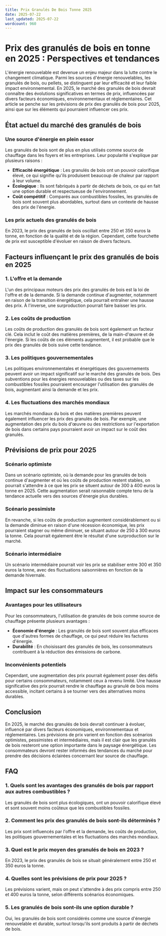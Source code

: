 ```yaml
---
title: Prix Granulés De Bois Tonne 2025
date: 2025-07-22
last_updated: 2025-07-22
wordcount: 960
---
```


# Prix des granulés de bois en tonne en 2025 : Perspectives et tendances

L'énergie renouvelable est devenue un enjeu majeur dans la lutte contre le changement climatique. Parmi les sources d'énergie renouvelables, les granulés de bois, ou pellets, se distinguent par leur efficacité et leur faible impact environnemental. En 2025, le marché des granulés de bois devrait connaître des évolutions significatives en termes de prix, influencées par divers facteurs économiques, environnementaux et réglementaires. Cet article se penche sur les prévisions de prix des granulés de bois pour 2025, ainsi que sur les éléments qui pourraient influencer ces prix.

## État actuel du marché des granulés de bois

### Une source d'énergie en plein essor

Les granulés de bois sont de plus en plus utilisés comme source de chauffage dans les foyers et les entreprises. Leur popularité s'explique par plusieurs raisons :

- **Efficacité énergétique** : Les granulés de bois ont un pouvoir calorifique élevé, ce qui signifie qu'ils produisent beaucoup de chaleur par rapport à leur volume.
- **Écologique** : Ils sont fabriqués à partir de déchets de bois, ce qui en fait une option durable et respectueuse de l'environnement.
- **Coût compétitif** : Comparés aux combustibles fossiles, les granulés de bois sont souvent plus abordables, surtout dans un contexte de hausse des prix de l'énergie.

### Les prix actuels des granulés de bois

En 2023, le prix des granulés de bois oscillait entre 250 et 350 euros la tonne, en fonction de la qualité et de la région. Cependant, cette fourchette de prix est susceptible d'évoluer en raison de divers facteurs.

## Facteurs influençant le prix des granulés de bois en 2025

### 1. L'offre et la demande

L'un des principaux moteurs des prix des granulés de bois est la loi de l'offre et de la demande. Si la demande continue d'augmenter, notamment en raison de la transition énergétique, cela pourrait entraîner une hausse des prix. À l'inverse, une surproduction pourrait faire baisser les prix.

### 2. Les coûts de production

Les coûts de production des granulés de bois sont également un facteur clé. Cela inclut le coût des matières premières, de la main-d'œuvre et de l'énergie. Si les coûts de ces éléments augmentent, il est probable que le prix des granulés de bois suive cette tendance.

### 3. Les politiques gouvernementales

Les politiques environnementales et énergétiques des gouvernements peuvent avoir un impact significatif sur le marché des granulés de bois. Des subventions pour les énergies renouvelables ou des taxes sur les combustibles fossiles pourraient encourager l'utilisation des granulés de bois, augmentant ainsi la demande et les prix.

### 4. Les fluctuations des marchés mondiaux

Les marchés mondiaux du bois et des matières premières peuvent également influencer les prix des granulés de bois. Par exemple, une augmentation des prix du bois d'œuvre ou des restrictions sur l'exportation de bois dans certains pays pourraient avoir un impact sur le coût des granulés.

## Prévisions de prix pour 2025

### Scénario optimiste

Dans un scénario optimiste, où la demande pour les granulés de bois continue d'augmenter et où les coûts de production restent stables, on pourrait s'attendre à ce que les prix se situent autour de 300 à 400 euros la tonne en 2025. Cette augmentation serait raisonnable compte tenu de la tendance actuelle vers des sources d'énergie plus durables.

### Scénario pessimiste

En revanche, si les coûts de production augmentent considérablement ou si la demande diminue en raison d'une récession économique, les prix pourraient stagner ou même diminuer, se situant autour de 250 à 300 euros la tonne. Cela pourrait également être le résultat d'une surproduction sur le marché.

### Scénario intermédiaire

Un scénario intermédiaire pourrait voir les prix se stabiliser entre 300 et 350 euros la tonne, avec des fluctuations saisonnières en fonction de la demande hivernale.

## Impact sur les consommateurs

### Avantages pour les utilisateurs

Pour les consommateurs, l'utilisation de granulés de bois comme source de chauffage présente plusieurs avantages :

- **Économie d'énergie** : Les granulés de bois sont souvent plus efficaces que d'autres formes de chauffage, ce qui peut réduire les factures d'énergie.
- **Durabilité** : En choisissant des granulés de bois, les consommateurs contribuent à la réduction des émissions de carbone.

### Inconvénients potentiels

Cependant, une augmentation des prix pourrait également poser des défis pour certains consommateurs, notamment ceux à revenu limité. Une hausse significative des prix pourrait rendre le chauffage au granulé de bois moins accessible, incitant certains à se tourner vers des alternatives moins durables.

## Conclusion

En 2025, le marché des granulés de bois devrait continuer à évoluer, influencé par divers facteurs économiques, environnementaux et réglementaires. Les prévisions de prix varient en fonction des scénarios optimistes, pessimistes et intermédiaires, mais il est clair que les granulés de bois resteront une option importante dans le paysage énergétique. Les consommateurs devront rester informés des tendances du marché pour prendre des décisions éclairées concernant leur source de chauffage.

## FAQ

### 1. Quels sont les avantages des granulés de bois par rapport aux autres combustibles ?

Les granulés de bois sont plus écologiques, ont un pouvoir calorifique élevé et sont souvent moins coûteux que les combustibles fossiles.

### 2. Comment les prix des granulés de bois sont-ils déterminés ?

Les prix sont influencés par l'offre et la demande, les coûts de production, les politiques gouvernementales et les fluctuations des marchés mondiaux.

### 3. Quel est le prix moyen des granulés de bois en 2023 ?

En 2023, le prix des granulés de bois se situait généralement entre 250 et 350 euros la tonne.

### 4. Quelles sont les prévisions de prix pour 2025 ?

Les prévisions varient, mais on peut s'attendre à des prix compris entre 250 et 400 euros la tonne, selon différents scénarios économiques.

### 5. Les granulés de bois sont-ils une option durable ?

Oui, les granulés de bois sont considérés comme une source d'énergie renouvelable et durable, surtout lorsqu'ils sont produits à partir de déchets de bois.